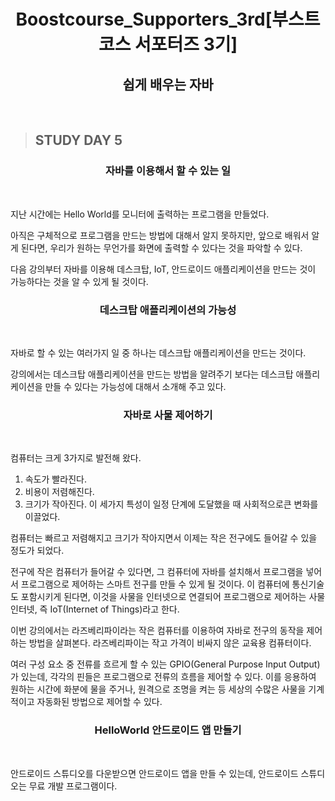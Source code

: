 <h1 align = "center">Boostcourse_Supporters_3rd[부스트코스 서포터즈 3기]</h1>
<h2 align = "center">쉽게 배우는 자바</h2>
<br>

>## STUDY DAY 5
<h3 align = "center">자바를 이용해서 할 수 있는 일</h3>
<br>

지난 시간에는 Hello World를 모니터에 출력하는 프로그램을 만들었다.

아직은 구체적으로 프로그램을 만드는 방법에 대해서 알지 못하지만, 
앞으로 배워서 알게 된다면, 우리가 원하는 무언가를 화면에 출력할 수 있다는 것을 파악할 수 있다.

다음 강의부터 자바를 이용해 데스크탑, IoT, 안드로이드 애플리케이션을 만드는 것이 가능하다는 것을 알 수 있게 될 것이다.
<br>

<h3 align = "center">데스크탑 애플리케이션의 가능성</h3>
<br>

자바로 할 수 있는 여러가지 일 중 하나는 데스크탑 애플리케이션을 만드는 것이다.

강의에서는 데스크탑 애플리케이션을 만드는 방법을 알려주기 보다는 데스크탑 애플리케이션을 만들 수 있다는 가능성에 대해서 소개해 주고 있다.

<h3 align = "center">자바로 사물 제어하기</h3>
<br>

컴퓨터는 크게 3가지로 발전해 왔다.
1. 속도가 빨라진다.
2. 비용이 저렴해진다.
3. 크기가 작아진다.
이 세가지 특성이 일정 단계에 도달했을 때 사회적으로큰 변화를 이끌었다.

컴퓨터는 빠르고 저렴해지고 크기가 작아지면서 이제는 작은 전구에도 들어갈 수 있을 정도가 되었다.

전구에 작은 컴퓨터가 들어갈 수 있다면, 그 컴퓨터에 자바를 설치해서 프로그램을 넣어서 프로그램으로 제어하는 스마트 전구를 만들 수 있게 될 것이다.
이 컴퓨터에 통신기술도 포함시키게 된다면, 이것을 사물을 인터넷으로 연결되어 프로그램으로 제어하는 사물인터넷, 즉 IoT(Internet of Things)라고 한다.

이번 강의에서는 라즈베리파이라는 작은 컴퓨터를 이용하여 자바로 전구의 동작을 제어하는 방법을 살펴본다.
라즈베리파이는 작고 가격이 비싸지 않은 교육용 컴퓨터이다.

여러 구성 요소 중 전류를 흐르게 할 수 있는 GPIO(General Purpose Input Output)가 있는데, 각각의 핀들은 프로그램으로 전류의 흐름을 제어할 수 있다.
이를 응용하여 원하는 시간에 화분에 물을 주거나, 원격으로 조명을 켜는 등 세상의 수많은 사물을 기계적이고 자동화된 방법으로 제어할 수 있다.

<h3 align = "center">HelloWorld 안드로이드 앱 만들기</h3>
<br>

안드로이드 스튜디오를 다운받으면 안드로이드 앱을 만들 수 있는데,
안드로이드 스튜디오는 무료 개발 프로그램이다.
